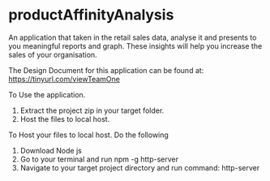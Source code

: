 # productAffinityAnalysis
An application that taken in the retail sales data, analyse it and presents to you meaningful reports and graph. These insights will help you increase the sales of your organisation. 

The Design Document for this application can be found at: https://tinyurl.com/viewTeamOne

To Use the application. 
1. Extract the project zip in your target folder.
2. Host the files to local host. 


To Host your files to local host. Do the following
1. Download Node js
2. Go to your terminal and run npm -g http-server
3. Navigate to your target project directory and run command: http-server
